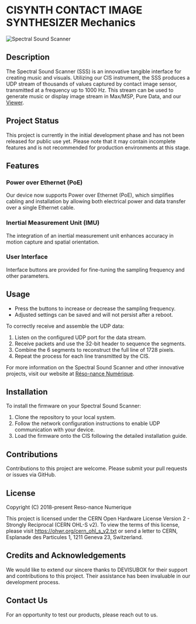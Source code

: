 # CISYNTH CONTACT IMAGE SYNTHESIZER Mechanics

![Spectral Sound Scanner](https://reso-nance.org/wp-content/uploads/2023/06/20230709_135345-1140x624.jpg)

## Description

The Spectral Sound Scanner (SSS) is an innovative tangible interface for creating music and visuals. Utilizing our CIS instrument, the SSS produces a UDP stream of thousands of values captured by contact image sensor, transmitted at a frequency up to 1000 Hz. This stream can be used to generate music or display image stream in Max/MSP, Pure Data, and our [Viewer](https://github.com/Ondulab/SSS_Viewer).

## Project Status
This project is currently in the initial development phase and has not been released for public use yet. Please note that it may contain incomplete features and is not recommended for production environments at this stage.

## Features

### Power over Ethernet (PoE)

Our device now supports Power over Ethernet (PoE), which simplifies cabling and installation by allowing both electrical power and data transfer over a single Ethernet cable.

### Inertial Measurement Unit (IMU)

The integration of an inertial measurement unit enhances accuracy in motion capture and spatial orientation.

### User Interface

Interface buttons are provided for fine-tuning the sampling frequency and other parameters.

## Usage

- Press the buttons to increase or decrease the sampling frequency.
- Adjusted settings can be saved and will not persist after a reboot.

To correctly receive and assemble the UDP data:

1. Listen on the configured UDP port for the data stream.
2. Receive packets and use the 32-bit header to sequence the segments.
3. Combine the 6 segments to reconstruct the full line of 1728 pixels.
4. Repeat the process for each line transmitted by the CIS.

For more information on the Spectral Sound Scanner and other innovative projects, visit our website at [Réso-nance Numérique](https://reso-nance.org/).

## Installation

To install the firmware on your Spectral Sound Scanner:

1. Clone the repository to your local system.
2. Follow the network configuration instructions to enable UDP communication with your device.
3. Load the firmware onto the CIS following the detailed installation guide.

## Contributions

Contributions to this project are welcome. Please submit your pull requests or issues via GitHub.

## License

Copyright (C) 2018-present Reso-nance Numerique

This project is licensed under the CERN Open Hardware License Version 2 - Strongly Reciprocal (CERN OHL-S v2). To view the terms of this license, please visit https://ohwr.org/cern_ohl_s_v2.txt or send a letter to CERN, Esplanade des Particules 1, 1211 Geneva 23, Switzerland.

## Credits and Acknowledgements

We would like to extend our sincere thanks to DEVISUBOX for their support and contributions to this project. Their assistance has been invaluable in our development process.

## Contact Us

For an opportunity to test our products, please reach out to us.
